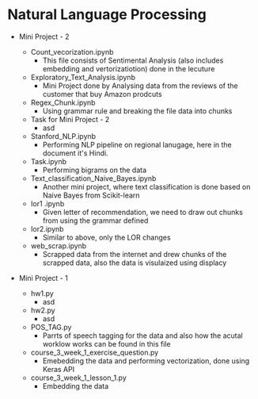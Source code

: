 # Natural Language Processing

* Mini Project - 2
  - Count_vecorization.ipynb
    - This file consists of Sentimental Analysis (also includes embedding and vertorizatiotion) done in the lecuture 
  - Exploratory_Text_Analysis.ipynb
    - Mini Project done by Analysing data from the reviews of the customer that buy Amazon prodcuts
  - Regex_Chunk.ipynb
    - Using grammar rule and breaking the file data into chunks
  - Task for Mini Project - 2
    - asd
  - Stanford_NLP.ipynb
    - Performing NLP pipeline on regional lanugage, here in the document it's Hindi.
  - Task.ipynb
    - Performing bigrams on the data
  - Text_classification_Naive_Bayes.ipynb
    - Another mini project, where text classification is done based on Naive Bayes from Scikit-learn
  - lor1 .ipynb
    - Given letter of recommendation, we need to draw out chunks from using the grammar defined
  - lor2.ipynb
    - Similar to above, only the LOR changes
  - web_scrap.ipynb
    - Scrapped data from the internet and drew chunks of the scrapped data, also the data is visulaized using displacy

* Mini Project - 1
  - hw1.py
    - asd
  - hw2.py
    - asd
  - POS_TAG.py
    - Parrts of speech tagging for the data and also how the acutal worklow works can be found in this file
  - course_3_week_1_exercise_question.py
    - Emebedding the data and performing vectorization, done using Keras API
  - course_3_week_1_lesson_1.py
    - Embedding the data
